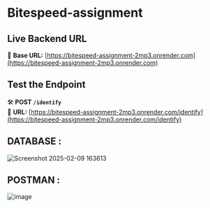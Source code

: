 ﻿# Bitespeed-assignment
 
## Live Backend URL  
🔗 **Base URL:** [https://bitespeed-assignment-2mp3.onrender.com](https://bitespeed-assignment-2mp3.onrender.com)

## Test the Endpoint  
🛠 **POST `/identify`**  
🔗 **URL:** [https://bitespeed-assignment-2mp3.onrender.com/identify](https://bitespeed-assignment-2mp3.onrender.com/identify)

## DATABASE : 
![Screenshot 2025-02-09 163613](https://github.com/user-attachments/assets/f89d97a9-fb47-44a0-acfa-583d7c29e4b3)

## POSTMAN :
![image](https://github.com/user-attachments/assets/82209cf2-64c2-42f8-b895-fe427e32df2e)
